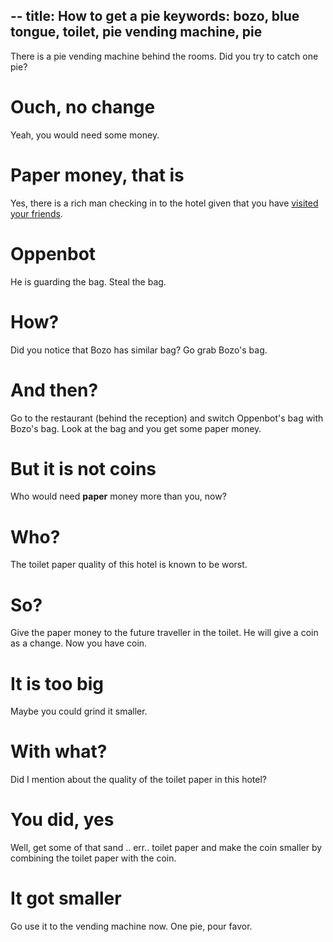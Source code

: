 --
title: How to get a pie
keywords: bozo, blue tongue, toilet, pie vending machine, pie
--

There is a pie vending machine behind the rooms. Did you try to catch one pie?

# Ouch, no change
Yeah, you would need some money.

# Paper money, that is
Yes, there is a rich man checking in to the hotel given that you have [visited your friends](/02-hotel/01-friends).

# Oppenbot
He is guarding the bag. Steal the bag.

# How?
Did you notice that Bozo has similar bag? Go grab Bozo's bag.

# And then?
Go to the restaurant (behind the reception) and switch Oppenbot's bag with Bozo's bag. Look at the bag and you get some paper money.

# But it is not coins
Who would need **paper** money more than you, now?

# Who?
The toilet paper quality of this hotel is known to be worst.

# So?
Give the paper money to the future traveller in the toilet. He will give a coin as a change. Now you have coin.

# It is too big
Maybe you could grind it smaller.

# With what?
Did I mention about the quality of the toilet paper in this hotel?

# You did, yes
Well, get some of that sand .. err.. toilet paper and make the coin smaller by combining the toilet paper with the coin.

# It got smaller
Go use it to the vending machine now. One pie, pour favor.